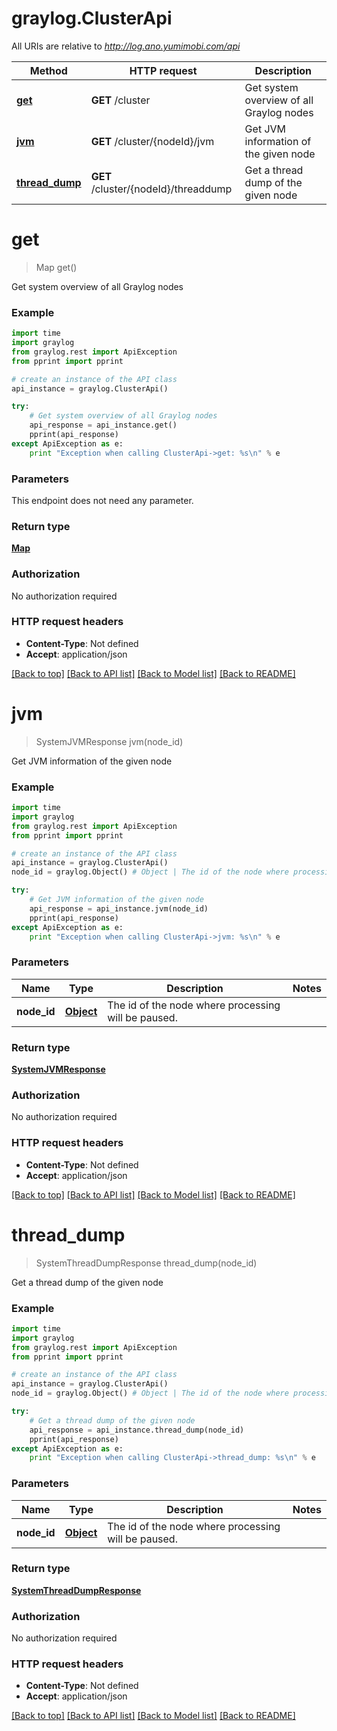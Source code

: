 # graylog.ClusterApi

All URIs are relative to *http://log.ano.yumimobi.com/api*

Method | HTTP request | Description
------------- | ------------- | -------------
[**get**](ClusterApi.md#get) | **GET** /cluster | Get system overview of all Graylog nodes
[**jvm**](ClusterApi.md#jvm) | **GET** /cluster/{nodeId}/jvm | Get JVM information of the given node
[**thread_dump**](ClusterApi.md#thread_dump) | **GET** /cluster/{nodeId}/threaddump | Get a thread dump of the given node


# **get**
> Map get()

Get system overview of all Graylog nodes



### Example 
```python
import time
import graylog
from graylog.rest import ApiException
from pprint import pprint

# create an instance of the API class
api_instance = graylog.ClusterApi()

try: 
    # Get system overview of all Graylog nodes
    api_response = api_instance.get()
    pprint(api_response)
except ApiException as e:
    print "Exception when calling ClusterApi->get: %s\n" % e
```

### Parameters
This endpoint does not need any parameter.

### Return type

[**Map**](Map.md)

### Authorization

No authorization required

### HTTP request headers

 - **Content-Type**: Not defined
 - **Accept**: application/json

[[Back to top]](#) [[Back to API list]](../README.md#documentation-for-api-endpoints) [[Back to Model list]](../README.md#documentation-for-models) [[Back to README]](../README.md)

# **jvm**
> SystemJVMResponse jvm(node_id)

Get JVM information of the given node



### Example 
```python
import time
import graylog
from graylog.rest import ApiException
from pprint import pprint

# create an instance of the API class
api_instance = graylog.ClusterApi()
node_id = graylog.Object() # Object | The id of the node where processing will be paused.

try: 
    # Get JVM information of the given node
    api_response = api_instance.jvm(node_id)
    pprint(api_response)
except ApiException as e:
    print "Exception when calling ClusterApi->jvm: %s\n" % e
```

### Parameters

Name | Type | Description  | Notes
------------- | ------------- | ------------- | -------------
 **node_id** | [**Object**](.md)| The id of the node where processing will be paused. | 

### Return type

[**SystemJVMResponse**](SystemJVMResponse.md)

### Authorization

No authorization required

### HTTP request headers

 - **Content-Type**: Not defined
 - **Accept**: application/json

[[Back to top]](#) [[Back to API list]](../README.md#documentation-for-api-endpoints) [[Back to Model list]](../README.md#documentation-for-models) [[Back to README]](../README.md)

# **thread_dump**
> SystemThreadDumpResponse thread_dump(node_id)

Get a thread dump of the given node



### Example 
```python
import time
import graylog
from graylog.rest import ApiException
from pprint import pprint

# create an instance of the API class
api_instance = graylog.ClusterApi()
node_id = graylog.Object() # Object | The id of the node where processing will be paused.

try: 
    # Get a thread dump of the given node
    api_response = api_instance.thread_dump(node_id)
    pprint(api_response)
except ApiException as e:
    print "Exception when calling ClusterApi->thread_dump: %s\n" % e
```

### Parameters

Name | Type | Description  | Notes
------------- | ------------- | ------------- | -------------
 **node_id** | [**Object**](.md)| The id of the node where processing will be paused. | 

### Return type

[**SystemThreadDumpResponse**](SystemThreadDumpResponse.md)

### Authorization

No authorization required

### HTTP request headers

 - **Content-Type**: Not defined
 - **Accept**: application/json

[[Back to top]](#) [[Back to API list]](../README.md#documentation-for-api-endpoints) [[Back to Model list]](../README.md#documentation-for-models) [[Back to README]](../README.md)

